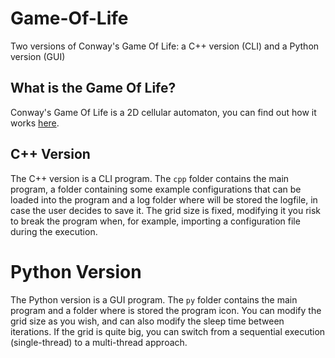 # Game-Of-Life
Two versions of Conway's Game Of Life: a C++ version (CLI) and a Python version (GUI)

## What is the Game Of Life?
Conway's Game Of Life is a 2D cellular automaton, you can find out how it works [here](https://en.wikipedia.org/wiki/Conway%27s_Game_of_Life).

## C++ Version
The C++ version is a CLI program. The `cpp` folder contains the main program, a folder containing some example configurations that can be loaded into the program and a log folder where will be stored the logfile, in case the user decides to save it. The grid size is fixed, modifying it you risk to break the program when, for example, importing a configuration file during the execution.

# Python Version
The Python version is a GUI program. The `py` folder contains the main program and a folder where is stored the program icon. You can modify the grid size as you wish, and can also modify the sleep time between iterations. If the grid is quite big, you can switch from a sequential execution (single-thread) to a multi-thread approach.
